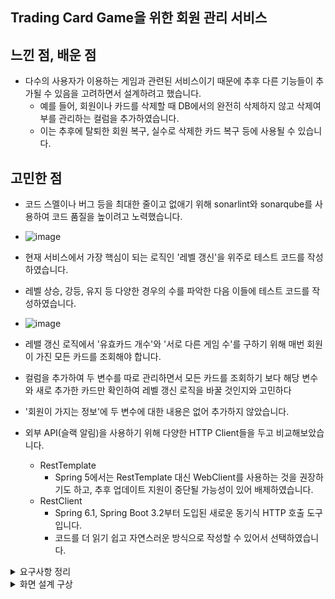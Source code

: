 ## Trading Card Game을 위한 회원 관리 서비스

##  느낀 점, 배운 점
- 다수의 사용자가 이용하는 게임과 관련된 서비스이기 때문에 추후 다른 기능들이 추가될 수 있음을 고려하면서 설계하려고 했습니다.
    - 예를 들어, 회원이나 카드를 삭제할 때 DB에서의 완전히 삭제하지 않고 삭제여부를 관리하는 컬럼을 추가하였습니다.
    - 이는 추후에 탈퇴한 회원 복구, 실수로 삭제한 카드 복구 등에 사용될 수 있습니다.

## 고민한 점
- 코드 스멜이나 버그 등을 최대한 줄이고 없애기 위해 sonarlint와 sonarqube를 사용하여 코드 품질을 높이려고 노력했습니다.
- ![image](https://github.com/only-juun/splab-homework/assets/79013722/d11853ca-ea92-43d9-8590-b0489552e223)

- 현재 서비스에서 가장 핵심이 되는 로직인 '레벨 갱신'을 위주로 테스트 코드를 작성하였습니다.
- 레벨 상승, 강등, 유지 등 다양한 경우의 수를 파악한 다음 이들에 테스트 코드를 작성하였습니다.
- ![image](https://github.com/only-juun/splab-homework/assets/79013722/389533f3-11e3-434f-9d84-adbb4dcdbfff)

- 레밸 갱신 로직에서 '유효카드 개수'와 '서로 다른 게임 수'를 구하기 위해 매번 회원이 가진 모든 카드를 조회해야 합니다.
- 컬럼을 추가하여 두 변수를 따로 관리하면서 모든 카드를 조회하기 보다 해당 변수와 새로 추가한 카드만 확인하여 레벨 갱신 로직을 바꿀 것인지와 고민하다
- '회원이 가지는 정보'에 두 변수에 대한 내용은 없어 추가하지 않았습니다.

- 외부 API(슬랙 알림)을 사용하기 위해 다양한 HTTP Client들을 두고 비교해보았습니다.
  - RestTemplate
    - Spring 5에서는 RestTemplate 대신 WebClient를 사용하는 것을 권장하기도 하고, 추후 업데이트 지원이 중단될 가능성이 있어 배제하였습니다.
  - RestClient
    - Spring 6.1, Spring Boot 3.2부터 도입된 새로운 동기식 HTTP 호출 도구입니다.
    - 코드를 더 읽기 쉽고 자연스러운 방식으로 작성할 수 있어서 선택하였습니다.

<details>
<summary>요구사항 정리</summary>
<div markdown="1">       

- 게임 토너먼트를 참여하려면 회원이어야 한다.
- 메인 페이지는 현재 가입된 모든 회원의 정보를 테이블 형태로 조회할 수 있다.
- 메인 페이지는 새로운 회원을 등록하는 화면으로 이동하는 버튼이 있다.
- 메인 페이지는 등록된 회원을 조회하는 화면으로 이동하는 버튼이 있다.
- 회원 정보 화면에서는 보유한 게임 카드 목록을 확인할 수 있다.
- 더 이상 보유하지 않은 카드는 목록에서 제거할 수 있다.
- 회원은 보유하고 있는 카드 정보를 등록(추가)할 수 있다.
- 회원은 보유하고 있는 카드 정보에 따라 레벨을 부여 받는다.
- 회원은 레벨 별로 참여할 수 있는 토너먼트가 결정된다.
  
- 회원은 고유한 ID를 가진다.
- 회원은 이름, 이메일 가입일 등 필수 정보를 이용하여 등록한다.
- 회원의 이름은 2자리 이상 100자리 이하의 문자이다
- 회원의 이름은 공백을 포함할 수 있다.
- 회원의 이름은 전체가 공백일 수는 없다.
- 회원의 이메일은 바른 이메일 형식이다.
- 회원의 이메일은 중복될 수 없다.
- 회원의 가입일자는 시스템 등록일부터 이전 1년 이내의 날짜만 허용한다.
- 회원은 게임 카드 숫자, 게임 카드 금액, 레벨 정보를 가진다.
- 회원의 게임 카드 숫자는 등록한 카드의 총 개수이다.
- 회원의 게임 카드 개수는 0 또는 그 이상의 정수이다.
- 회원의 게임 카드 금액은 등록된 카드 가격의 총 합계이다.
- 회원의 게임 카드 금액은 달러 단위이다.
- 회원의 게임 카드 금액은 센트 단위로 등록할 수 있다.
- 회원의 게임 카드 금액은 소숫점 이하 2자리까지 사용하고 나머지는 반올림한다.
- 회원의 게임 카드 금액은 0 또는 그 이상의 소숫점 2자리까지 존재하는 실수이다.
- 회원의 레벨은 Bronze, Silver, Gold 세 가지 중 하나이다.
- 회원의 레벨은 최초 회원 등록, 카드 등록, 카드 삭제 시에 변경될 수 있다.(임의 변경 불가)
- 회원은 최초 레벨 부여, 레벨 변경(Up, Down) 시 API를 통해 변경 통보를 받는다.

- 카드는 고유한 ID를 가진다.
- 카드는 생성과 삭제만 가능하다.
- 카드는 게임 종류, 타이틀, 일련번호, 가격 정보를 이용해 등록한다.
- 카드의 게임 종류는 매직 더 게더링, 유희왕, 포켓몬 세 가지 중 하나이다.
- 카드의 타이틀은 1글자 이상 100글자 이하의 문자이다.
- 카드의 타이틀은 전체가 공백일 수는 없다.
- 카드의 일련번호는 1 또는 그 이상의 숫자이다.
- 카드의 일련번호는 같은 게임 내에서만 고유하다.(카드의 일련번호는 다른 게임과는 중복일 수 있다.)
- 카드의 가격은 0 또는 100,000 이하의 소숫점 2자리까지 존재하는 실수이다.
- 카드의 가격은 입력 시 소숫점 제한이 없다.
- 카드의 가격은 등록 시 3번째 자리에서 반올림하여 저장/표시 한다.

- 게임은 고유한 ID를 가진다.
- 게임은 게임명 정보를 가진다.
- 게임은 매직 더 게더링, 유희왕, 포켓몬 세 가지가 등록되어 있다.
- 게임의 게임명은 사전 등록되어있는 것만 사용한다.
- 게임의 게임명은 클럽 관리자가 수정할 수 없다.

- 가격이 0보다 큰 카드를 유효 카드라고 한다.
- 가격이 0인 카드를 무료 카드라고 한다.

- Gold 레벨은 0보다 큰 가격의 카드가 4개 이상이거나, 2-3개 카드의 가격의 합계가 $100달러를 초과하는 경우 부여한다.
- Gold 레벨은 2가지 이상의 다른 게임 카드로 구성되어 있다.(한 가지 게임 카드만 존재하면 Gold 불가)
- Silver 레벨은 Gold 레벨이 아니면서 1장 이상의 0보다 큰 가격의 카드를 지닌 경우 부여한다.
- Bronze 레벨은 최초 가입 시점에 부여하고, Silver 이상이 아닌 모든 회원에게 부여한다.

</div>
</details>

<details>
<summary>화면 설계 구상</summary>
<div markdown="1">       

![메모장-1](https://github.com/only-juun/splab-homework/assets/79013722/ccb9809a-ef59-4ff2-a81e-67ee2840f965)

![메모장-2](https://github.com/only-juun/splab-homework/assets/79013722/a9703b12-9e91-454a-937f-6bb786210683)

![메모장-3](https://github.com/only-juun/splab-homework/assets/79013722/3db11242-26b4-4e90-a7f4-0867eaa8153e)

![메모장-4](https://github.com/only-juun/splab-homework/assets/79013722/2769ace9-d8d5-422e-85b3-c97d2800ad1e)

</div>
</details>


